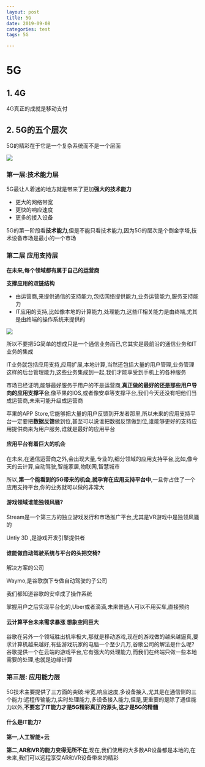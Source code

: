 ```yaml
---
layout: post
title: 5G
date: 2019-09-08
categories: test
tags: 5G

---
```


# 5G

## 1. 4G

4G真正的成就是移动支付

## 2. 5G的五个层次

5G的精彩在于它是一个复杂系统而不是一个层面

![](https://zhiiuuu.oss-cn-shanghai.aliyuncs.com/2019-09-08_151430.png?Expires=1567930551&OSSAccessKeyId=TMP.hWZBRqDCaCndAQ7pCDh614sh4bHDpVZd7WCHqmDtbmcDhmqwpQZcnunzM1CLVVPp32CMjwWYdH3DhURW4vfzNqfm65PmqbB823qfVc5LyNASzwPNYsY2GAThEVnMXy.tmp&Signature=II02MFEGHr1PUSUw1ndoxYButSU%3D)

### 第一层:技术能力层

5G最让人着迷的地方就是带来了更加**强大的技术能力**

- 更大的网络带宽
- 更快的响应速度
- 更多的接入设备

5G的第一阶段看**技术能力**,但是不能只看技术能力,因为5G的层次是个倒金字塔,技术设备市场是最小的一个市场

### 第二层 应用支持层

**在未来,每个领域都有属于自己的运营商**

**支撑应用的双链结构**

- 由运营商,来提供通信的支持能力,包括网络提供能力,业务运营能力,服务支持能力
- IT应用的支持,比如像本地的计算能力,处理能力,这些IT相关能力是由终端,尤其是由终端的操作系统来提供的

![](https://zhiiuuu.oss-cn-shanghai.aliyuncs.com/2019-09-08_153112.png?Expires=1567931448&OSSAccessKeyId=TMP.hWZBRqDCaCndAQ7pCDh614sh4bHDpVZd7WCHqmDtbmcDhmqwpQZcnunzM1CLVVPp32CMjwWYdH3DhURW4vfzNqfm65PmqbB823qfVc5LyNASzwPNYsY2GAThEVnMXy.tmp&Signature=oQMkarWZoQ2IbbPpys8w7D%2BcE9g%3D)

所以不要把5G简单的想成只是一个通信业务而已,它其实是最前沿的通信业务和IT业务的集成

IT业务就包括应用支持,应用扩展,本地计算,当然还包括大量的用户管理,业务管理这样的后台管理能力,这些业务集成到一起,我们才能享受到手机上的各种服务

市场已经证明,能够最好服务于用户的不是运营商,**真正做的最好的还是那些用户导向的应用支撑平台**,像苹果的IOS,或者像安卓等支撑平台,我们今天还没有吧他们当成运营商,未来可能升级成运营商

苹果的APP Store,它能够把大量的用户反馈到开发者那里,所以未来的应用支持平台一定要把**数据反馈**做到位,甚至可以说谁把数据反馈做到位,谁能够更好的支持应用提供商来为用户服务,谁就是最好的应用平台

#### 应用平台有着巨大的机会

在未来,在通信运营商之外,会出现大量,专业的,细分领域的应用支持平台,比如,像今天的云计算,自动驾驶,智能家居,物联网,智慧城市

所以,**第一个能看到的5G带来的机会,就孕育在应用支持平台中**,一旦你占住了一个应用支持平台,你的业务就可以做的非常大

#### 游戏领域谁能独领风骚?

Stream是一个第三方的独立游戏发行和市场推广平台,尤其是VR游戏中是独领风骚的

Untiy 3D ,是游戏开发引擎提供者

#### 谁能做自动驾驶系统与平台的头把交椅?

解决方案的公司

Waymo,是谷歌旗下专做自动驾驶的子公司

我们都知道谷歌的安卓成了操作系统

掌握用户之后实现平台化的,Uber或者滴滴,未来普通人可以不用买车,直接预约

#### 云计算平台未来需求暴涨 想象空间巨大

谷歌在另外一个领域胜出机率极大,那就是移动游戏,现在的游戏做的越来越逼真,要求计算机越来越好,有些游戏玩家的电脑一个至少几万,谷歌公司的解法是什么呢?谷歌提供一个在云端的游戏平台,它有强大的处理能力,而我们在终端只做一些本地需要的处理,也就是边缘计算

### 第三层: 应用能力层

5G技术主要提供了三方面的突破:带宽,响应速度,多设备接入,尤其是在通信侧的三个能力:远程传输能力,实时处理能力,多设备接入能力,但是,更重要的是除了通信能力以外,**不要忘了IT能力才是5G精彩真正的源头,这才是5G的精髓**

#### 什么是IT能力?

**第一,人工智能+云**

**第二,AR和VR的能力变得无所不在**,现在,我们使用的大多数AR设备都是本地的,在未来,我们可以远程享受AR和VR设备带来的精彩







